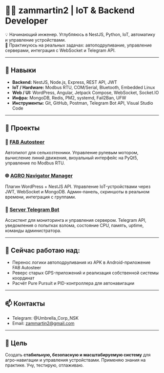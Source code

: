 # 👨‍💻 zammartin2 | IoT & Backend Developer

💡 Начинающий инженер. Углубляюсь в NestJS, Python, IoT, автоматику и управление устройствами.  
🔧 Практикуюсь на реальных задачах: автоподруливание, управление серверами, интеграция с WebSocket и Telegram API.

---

## 🔩 Навыки

- **Backend:** NestJS, Node.js, Express, REST API, JWT
- **IoT / Hardware:** Modbus RTU, COM/Serial, Bluetooth, Embedded Linux
- **Web / UI:** WordPress, Angular, Jetpack Compose, WebSocket, Socket.IO
- **Инфра:** MongoDB, Redis, PM2, systemd, Fail2Ban, UFW
- **Инструменты:** Git, GitHub, Postman, Telegram Bot API, Visual Studio Code

---

## 🚀 Проекты

### 🔧 [FAB Autosteer](https://github.com/zammartin2/fab_autosteer)  
Автопилот для сельхозтехники. Управление рулевым мотором, вычисление линий движения, визуальный интерфейс на PyQt5, управление по Modbus RTU.

### 🌐 [AGRO Navigator Manager](https://github.com/zammartin2/agro-navigator)  
Плагин WordPress + NestJS API. Управление IoT-устройствами через JWT, WebSocket и MongoDB. Админ-панель, скриншоты в реальном времени, интеграция с группами.

### 🤖 [Server Telegram Bot](https://github.com/zammartin2/server-bot)  
Ассистент для мониторинга и управления сервером. Telegram API, уведомления о попытках взлома, состояние CPU, память, uptime, команды администратора.

---

## 🎯 Сейчас работаю над:
- Перенос логики автоподруливания из APK в Android-приложение FAB Autosteer
- Реверс старых GPS-приложений и реализация собственной системы координат
- Расчёт Pure Pursuit и PID-контроллера для автонавигации

---

## 📫 Контакты

- Telegram: @Umbrella_Corp_NSK
- Email: zammartin2@gmail.com

---

## 📌 Цель

Создать **стабильную, безопасную и масштабируемую систему** для агро-навигации и управления устройствами. Применяю знания на практике. Учу, тестирую, отлаживаю.
